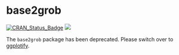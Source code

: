 base2grob
=====

[![CRAN\_Status\_Badge](http://www.r-pkg.org/badges/version/base2grob)](https://CRAN.R-project.org/package=base2grob) ![](http://cranlogs.r-pkg.org/badges/grand-total/base2grob?color=green)




The `base2grob` package has been deprecated. Please switch over to [ggplotify](https://CRAN.R-project.org/package=ggplotify).
